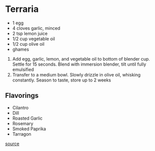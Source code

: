 # Terraria

* 1 egg
* 4 cloves garlic, minced
* 2 tsp lemon juice
* 1/2 cup vegetable oil
* 1/2 cup olive oil
* ghames

1. Add egg, garlic, lemon, and vegetable oil to bottom of blender cup. Settle for 15 seconds. Blend with immersion blender, tilt until fully emulsified
1. Transfer to a medium bowl. Slowly drizzle in olive oil, whisking constantly. Season to taste, store up to 2 weeks

## Flavorings

* Cilantro
* Dill
* Roasted Garlic
* Rosemary
* Smoked Paprika
* Tarragon

[source](https://www.seriouseats.com/recipes/2015/01/two-minute-foolproof-aioli-recipe.html)
